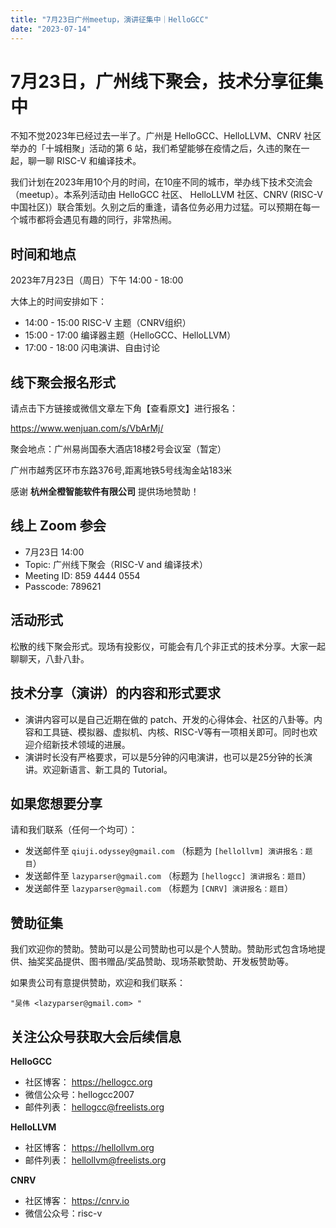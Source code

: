 ```yaml
---
title: "7月23日广州meetup，演讲征集中｜HelloGCC"
date: "2023-07-14"
---
```


# 7月23日，广州线下聚会，技术分享征集中

不知不觉2023年已经过去一半了。广州是 HelloGCC、HelloLLVM、CNRV 社区举办的「十城相聚」活动的第 6 站，我们希望能够在疫情之后，久违的聚在一起，聊一聊 RISC-V 和编译技术。

我们计划在2023年用10个月的时间，在10座不同的城市，举办线下技术交流会（meetup）。本系列活动由 HelloGCC 社区、 HelloLLVM 社区、CNRV (RISC-V中国社区)）联合策划。久别之后的重逢，请各位务必用力过猛。可以预期在每一个城市都将会遇见有趣的同行，非常热闹。

## 时间和地点

2023年7月23日（周日）下午 14:00 - 18:00

大体上的时间安排如下：

- 14:00 - 15:00 RISC-V 主题（CNRV组织）
- 15:00 - 17:00 编译器主题（HelloGCC、HelloLLVM）
- 17:00 - 18:00 闪电演讲、自由讨论

## 线下聚会报名形式

请点击下方链接或微信文章左下角【查看原文】进行报名：

https://www.wenjuan.com/s/VbArMj/

聚会地点：广州易尚国泰大酒店18楼2号会议室（暂定）

广州市越秀区环市东路376号,距离地铁5号线淘金站183米

感谢 **杭州全橙智能软件有限公司** 提供场地赞助！

## 线上 Zoom 参会

- 7月23日 14:00
- Topic: 广州线下聚会（RISC-V and 编译技术）
- Meeting ID: 859 4444 0554
- Passcode: 789621

## 活动形式

松散的线下聚会形式。现场有投影仪，可能会有几个非正式的技术分享。大家一起聊聊天，八卦八卦。

## 技术分享（演讲）的内容和形式要求

- 演讲内容可以是自己近期在做的 patch、开发的心得体会、社区的八卦等。内容和工具链、模拟器、虚拟机、内核、RISC-V等有一项相关即可。同时也欢迎介绍新技术领域的进展。
- 演讲时长没有严格要求，可以是5分钟的闪电演讲，也可以是25分钟的长演讲。欢迎新语言、新工具的 Tutorial。

## 如果您想要分享

请和我们联系（任何一个均可）：

- 发送邮件至 `qiuji.odyssey@gmail.com` （标题为 `[hellollvm] 演讲报名：题目`）
- 发送邮件至 `lazyparser@gmail.com` （标题为 `[hellogcc] 演讲报名：题目`）
- 发送邮件至 `lazyparser@gmail.com` （标题为 `[CNRV] 演讲报名：题目`）

## 赞助征集

我们欢迎你的赞助。赞助可以是公司赞助也可以是个人赞助。赞助形式包含场地提供、抽奖奖品提供、图书赠品/奖品赞助、现场茶歇赞助、开发板赞助等。

如果贵公司有意提供赞助，欢迎和我们联系：  

`"吴伟 <lazyparser@gmail.com> "`

## 关注公众号获取大会后续信息

**HelloGCC**

- 社区博客： https://hellogcc.org
- 微信公众号：hellogcc2007
- 邮件列表： hellogcc@freelists.org

**HelloLLVM**

- 社区博客： https://hellollvm.org
- 邮件列表： hellollvm@freelists.org

**CNRV**
- 社区博客： https://cnrv.io
- 微信公众号：risc-v